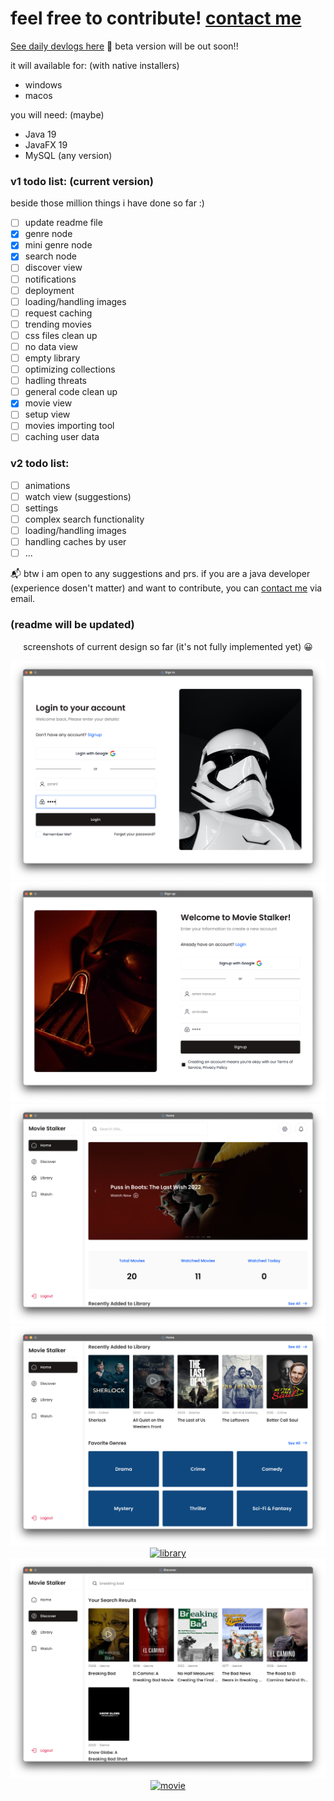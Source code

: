 # feel free to contribute! [contact me](mailto:realaminnorouzi@gmail.com)

[See daily devlogs here](https://t.me/amindevlog/5) 🍿
beta version will be out soon!!

it will available for: (with native installers)
- windows
- macos

you will need: (maybe)
- Java 19
- JavaFX 19
- MySQL (any version)

### v1 todo list: (current version)
beside those million things i have done so far :)

- [ ] update readme file
- [x] genre node
- [x] mini genre node
- [x] search node
- [ ] discover view
- [ ] notifications
- [ ] deployment
- [ ] loading/handling images
- [ ] request caching
- [ ] trending movies
- [ ] css files clean up
- [ ] no data view
- [ ] empty library
- [ ] optimizing collections
- [ ] hadling threats
- [ ] general code clean up
- [x] movie view
- [ ] setup view
- [ ] movies importing tool
- [ ] caching user data

### v2 todo list:

- [ ] animations
- [ ] watch view (suggestions)
- [ ] settings
- [ ] complex search functionality
- [ ] loading/handling images
- [ ] handling caches by user 
- [ ] ...

📬 btw i am open to any suggestions and prs. if you are a java developer (experience dosen't matter) and want to contribute, you can [contact me](mailto:realaminnorouzi@gmail.com) via email.

### (readme will be updated)

<div align="center">
  <p align="center">
    screenshots of current design so far (it's not fully implemented yet) 😀
    <br />
  </p>
  <a href="https://github.com/Amin-Norouzi/MovieStalker/blob/master/assets/signin-image.png">
    <img src="https://github.com/Amin-Norouzi/MovieStalker/blob/master/assets/signin-image.png" alt="signin">
  </a>
   <br />
  
  <a href="https://github.com/Amin-Norouzi/MovieStalker/blob/master/assets/signup-image.png">
    <img src="https://github.com/Amin-Norouzi/MovieStalker/blob/master/assets/signup-image.png" alt="signup">
  </a>
   <br />
  
  <a href="https://github.com/Amin-Norouzi/MovieStalker/blob/master/assets/home-1-image.png">
    <img src="https://github.com/Amin-Norouzi/MovieStalker/blob/master/assets/home-1-image.png" alt="home1">
  </a>
   <br />
  
  <a href="https://github.com/Amin-Norouzi/MovieStalker/blob/master/assets/home-2-image.png">
    <img src="https://github.com/Amin-Norouzi/MovieStalker/blob/master/assets/home-2-image.png" alt="home2">
  </a>
   <br />
  
  <a href="ttps://github.com/Amin-Norouzi/MovieStalker/blob/master/assets/library-image.png">
    <img src="https://github.com/Amin-Norouzi/MovieStalker/blob/master/assets/library-image.png" alt="library">
  </a>
   <br />
  
  <a href="https://github.com/Amin-Norouzi/MovieStalker/blob/master/assets/discover-image.png">
    <img src="https://github.com/Amin-Norouzi/MovieStalker/blob/master/assets/discover-image.png" alt="discover">
  </a>
   <br />
  
  <a href="https://github.com/Amin-Norouzi/MovieStalker/blob/master/assets/movie-image.png">
    <img src="https://github.com/Amin-Norouzi/MovieStalker/blob/master/assets/movie-image.png" alt="movie">
  </a>
   <br />
</div>
